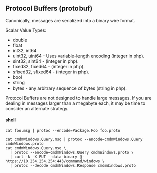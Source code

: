 Protocol Buffers (protobuf)
-

Canonically, messages are serialized into a binary wire format.

Scalar Value Types:

* double
* float
* int32, int64
* uint32, uint64 - Uses variable-length encoding (integer in php).
* sint32, sint64 - (integer in php).
* fixed32, fixed64 - (integer in php).
* sfixed32, sfixed64 - (integer in php).
* bool
* string
* bytes - any arbitrary sequence of bytes (string in php).

Protocol Buffers are not designed to handle large messages.
If you are dealing in messages larger than a megabyte each, it may be time to consider an alternate strategy.

#### shell

````
cat foo.msg | protoc --encode=Package.Foo foo.proto

cat cmdmWindows.Query.msq | protoc --encode=cmdmWindows.Query cmdmWindows.proto
cat cmdmWindows.Query.msq \
  | protoc --encode=cmdmWindows.Query cmdmWindows.proto \
  | curl -k -X PUT --data-binary @- https://10.254.254.254:443/command/windows \
  | protoc --decode cmdmWindows.Response cmdmWindows.proto
````
